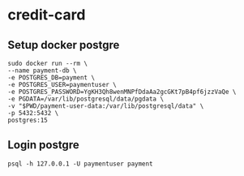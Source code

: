 # credit-card
## Setup docker postgre
```shell
sudo docker run --rm \
--name payment-db \
-e POSTGRES_DB=payment \
-e POSTGRES_USER=paymentuser \
-e POSTGRES_PASSWORD=YgKH3Qh8wenMNPfDdaAa2gcGKt7pB4pf6jzzVaQe \
-e PGDATA=/var/lib/postgresql/data/pgdata \
-v "$PWD/payment-user-data:/var/lib/postgresql/data" \
-p 5432:5432 \
postgres:15
```

## Login postgre
```shell
psql -h 127.0.0.1 -U paymentuser payment
```